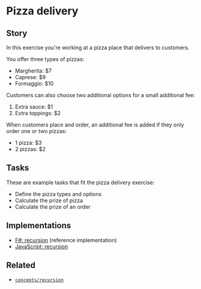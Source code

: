 # Pizza delivery

## Story

In this exercise you're working at a pizza place that delivers to customers.

You offer three types of pizzas:

- Margherita: \$7
- Caprese: \$9
- Formaggio: \$10

Customers can also choose two additional options for a small additional fee:

1. Extra sauce: \$1
1. Extra toppings: \$2

When customers place and order, an additional fee is added if they only order one or two pizzas:

- 1 pizza: \$3
- 2 pizzas: \$2

## Tasks

These are example tasks that fit the pizza delivery exercise:

- Define the pizza types and options
- Calculate the prize of pizza
- Calculate the prize of an order

## Implementations

- [F#: recursion][implementation-fsharp] (reference implementation)
- [JavaScript: recursion][implementation-javascript]

## Related

- [`concepts/recursion`][concepts-recursion]

[concepts-recursion]: ../concepts/recursion.md
[implementation-fsharp]: ../../languages/fsharp/exercises/concept/pizza-pricing/.docs/instructions.md
[implementation-javascript]: ../../languages/javascript/exercises/concept/recursion/.docs/instructions.md
